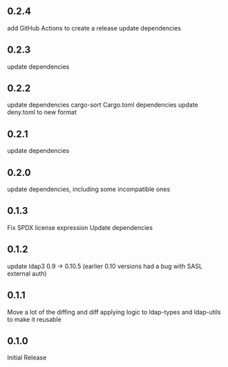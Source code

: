 ## 0.2.4

add GitHub Actions to create a release
update dependencies

## 0.2.3

update dependencies

## 0.2.2

update dependencies
cargo-sort Cargo.toml dependencies
update deny.toml to new format

## 0.2.1

update dependencies

## 0.2.0

update dependencies, including some incompatible ones

## 0.1.3

Fix SPDX license expression
Update dependencies

## 0.1.2

update ldap3 0.9 -> 0.10.5 (earlier 0.10 versions had a bug with SASL external auth)

## 0.1.1

Move a lot of the diffing and diff applying logic to ldap-types and ldap-utils to
make it reusable

## 0.1.0

Initial Release
